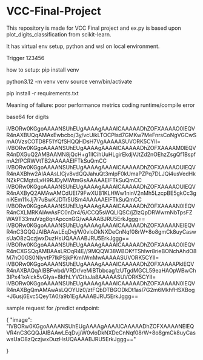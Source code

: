 # VCC-Final-Project

This repository is made for VCC Final project and ex.py is based upon plot_digits_classification from scikit-learn.

It has virtual env setup, python and wsl on local environment.

Trigger 123456

how to setup: pip install venv

python3.12 -m venv venv
source venv/bin/activate

pip install -r requirements.txt

Meaning of failure:
    poor performance metrics
    coding runtime/compile error


base64 for digits

iVBORw0KGgoAAAANSUhEUgAAAAgAAAAICAAAAADhZOFXAAAAO0lEQVR4nAXBUQqAMAxEwbcbo/3y/vcUikLTOCPIsd7GMKw7MeFnrsCoNgVGCwSmA0VzsCOTD8F51YQfSHQQHDsH7VgAAAAASUVORK5CYII=
iVBORw0KGgoAAAANSUhEUgAAAAgAAAAICAAAAADhZOFXAAAAM0lEQVR4nDXGuQ2AMBAAMN8jQcH+g1IlCihUuHLgirEkdjVJtZd2nOEhzZsgQf1BspfmA2fPCRWVtTB2AAAAAElFTkSuQmCC
iVBORw0KGgoAAAANSUhEUgAAAAgAAAAICAAAAADhZOFXAAAAOUlEQVR4nAXBhw2AIAAAsLICjv8vdQQJahuQt3mIpF0kUmaPZPq7DLJQi4usVedHkNZkPCMgtdLvH9RJDyMWtmGsAAAAAElFTkSuQmCC
iVBORw0KGgoAAAANSUhEUgAAAAgAAAAICAAAAADhZOFXAAAAOUlEQVR4nAXByQ2AMAwAMCdUEI79FwXUB1KLHWw1ninV2nMh5LzcpBE5gkCc3gniKEm11kJj7r7uBwKJDTr5USm4AAAAAElFTkSuQmCC
iVBORw0KGgoAAAANSUhEUgAAAAgAAAAICAAAAADhZOFXAAAAN0lEQVR4nCXLMRKAIAwAsFC0nDr4/6/CCQ5sWQLlQSC/jZIzQpDRWwrnNbTpsFZWA9T33muVzg8qnApccnGG/wAAAABJRU5ErkJggg==
iVBORw0KGgoAAAANSUhEUgAAAAgAAAAICAAAAADhZOFXAAAANElEQVR4nC3GQQJAIBAAwLEqDvj/W0vloDkNXDeCnNqf08rW+8o8gmCk8uyCaswsUaO8zQczjwxDuzHsUQAAAABJRU5ErkJggg==
iVBORw0KGgoAAAANSUhEUgAAAAgAAAAICAAAAADhZOFXAAAAO0lEQVR4nCXGSQqAMBAAsLROqR4E//9MQQW38WBOKfTShlwr8rieBONchAhdO8M7hO0GS0NlyvtP7IkPSjkPKmlWmMwAAAAASUVORK5CYII=
iVBORw0KGgoAAAANSUhEUgAAAAgAAAAICAAAAADhZOFXAAAAPklEQVR4nAXBAQqAIBBFwbd/VRDr/veMiBTbbcag1zUTgdMGCL59eaHAOpWBwCh3IPx41xAick5vGIya+8kfhLYVGtIuJa8AAAAASUVORK5CYII=
iVBORw0KGgoAAAANSUhEUgAAAAgAAAAICAAAAADhZOFXAAAAN0lEQVR4nAXBgQmAMAwAsLQOYUz0/ztFQbDTBGODkDt1asI7G2m6MkhfHSXBog+J6usj6Evc5QeyTA0/a9b1EgAAAABJRU5ErkJggg==


sample request for /predict endpoint:

{
    "image": "iVBORw0KGgoAAAANSUhEUgAAAAgAAAAICAAAAADhZOFXAAAANElEQVR4nC3GQQJAIBAAwLEqDvj/W0vloDkNXDeCnNqf08rW+8o8gmCk8uyCaswsUaO8zQczjwxDuzHsUQAAAABJRU5ErkJggg=="

}
